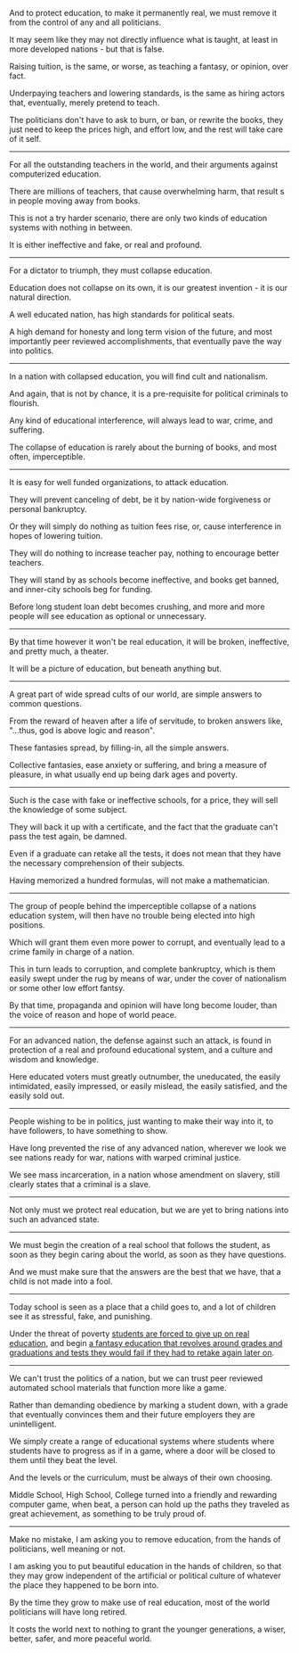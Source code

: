 And to protect education, to make it permanently real,
we must remove it from the control of any and all politicians.

It may seem like they may not directly influence what is taught,
at least in more developed nations - but that is false.

Raising tuition, is the same, or worse,
as teaching a fantasy, or opinion, over fact.

Underpaying teachers and lowering standards,
is the same as hiring actors that, eventually, merely pretend to teach.

The politicians don't have to ask to burn, or ban, or rewrite the books,
they just need to keep the prices high, and effort low, and the rest will take care of it self.

---

For all the outstanding teachers in the world,
and their arguments against computerized education.

There are millions of teachers,
that cause overwhelming harm, that result s in people moving away from books.

This is not a try harder scenario,
there are only two kinds of education systems with nothing in between.

It is either ineffective and fake,
or real and profound.

---

For a dictator to triumph,
they must collapse education.

Education does not collapse on its own,
it is our greatest invention - it is our natural direction.

A well educated nation,
has high standards for political seats.

A high demand for honesty and long term vision of the future,
and most importantly peer reviewed accomplishments, that eventually pave the way into politics.

---

In a nation with collapsed education,
you will find cult and nationalism.

And again, that is not by chance,
it is a pre-requisite for political criminals to flourish.

Any kind of educational interference,
will always lead to war, crime, and suffering.

The collapse of education is rarely about the burning of books,
and most often, imperceptible.

---

It is easy for well funded organizations,
to attack education.

They will prevent canceling of debt,
be it by nation-wide forgiveness or personal bankruptcy.

Or they will simply do nothing as tuition fees rise,
or, cause interference in hopes of lowering tuition.

They will do nothing to increase teacher pay,
nothing to encourage better teachers.

They will stand by as schools become ineffective,
and books get banned, and inner-city schools beg for funding.

Before long student loan debt becomes crushing,
and more and more people will see education as optional or unnecessary.

---

By that time however it won't be real education,
it will be broken, ineffective, and pretty much, a theater.

It will be a picture of education,
but beneath anything but.

---

A great part of wide spread cults of our world,
are simple answers to common questions.

From the reward of heaven after a life of servitude,
to broken answers like, "...thus, god is above logic and reason".

These fantasies spread,
by filling-in, all the simple answers.

Collective fantasies, ease anxiety or suffering,
and bring a measure of pleasure, in what usually end up being dark ages and poverty.

---

Such is the case with fake or ineffective schools,
for a price, they will sell the knowledge of some subject.

They will back it up with a certificate,
and the fact that the graduate can't pass the test again, be damned.

Even if a graduate can retake all the tests,
it does not mean that they have the necessary comprehension of their subjects.

Having memorized a hundred formulas,
will not make a mathematician.

---

The group of people behind the imperceptible collapse of a nations education system,
will then have no trouble being elected into high positions.

Which will grant them even more power to corrupt,
and eventually lead to a crime family in charge of a nation.

This in turn leads to corruption, and complete bankruptcy,
which is them easily swept under the rug by means of war, under the cover of nationalism or some other low effort fantsy.

By that time, propaganda and opinion will have long become louder,
than the voice of reason and hope of world peace.

---

For an advanced nation, the defense against such an attack,
is found in protection of a real and profound educational system, and a culture and wisdom and knowledge.

Here educated voters must greatly outnumber,
the uneducated, the easily intimidated, easily impressed, or easily mislead, the easily satisfied, and the easily sold out.

---

People wishing to be in politics,
just wanting to make their way into it, to have followers, to have something to show.

Have long prevented the rise of any advanced nation,
wherever we look we see nations ready for war, nations with warped criminal justice.

We see mass incarceration,
in a nation whose amendment on slavery, still clearly states that a criminal is a slave.

---

Not only must we protect real education,
but we are yet to bring nations into such an advanced state.

---

We must begin the creation of a real school that follows the student,
as soon as they begin caring about the world, as soon as they have questions.

And we must make sure that the answers are the best that we have,
that a child is not made into a fool.

---

Today school is seen as a place that a child goes to,
and a lot of children see it as stressful, fake, and punishing.

Under the threat of poverty [students are forced to give up on real education][1],
and begin [a fantasy education that revolves around grades and graduations and tests they would fail if they had to retake again later on][2].

---

We can't trust the politics of a nation,
but we can trust peer reviewed automated school materials that function more like a game.

Rather than demanding obedience by marking a student down,
with a grade that eventually convinces them and their future employers they are unintelligent.

We simply create a range of educational systems where students where students have to progress as if in a game,
where a door will be closed to them until they beat the level.

And the levels or the curriculum,
must be always of their own choosing.

Middle School, High School, College turned into a friendly and rewarding computer game,
when beat, a person can hold up the paths they traveled as great achievement, as something to be truly proud of.

---

Make no mistake, I am asking you to remove education,
from the hands of politicians, well meaning or not.

I am asking you to put beautiful education in the hands of children,
so that they may grow independent of the artificial or political culture of whatever the place they happened to be born into.

By the time they grow to make use of real education,
most of the world politicians will have long retired.

It costs the world next to nothing to grant the younger generations,
a wiser, better, safer, and more peaceful world.


[1]: https://www.youtube.com/watch?v=sxyKNMrhEvY
[2]: https://www.youtube.com/watch?v=DzSnvxejenY
